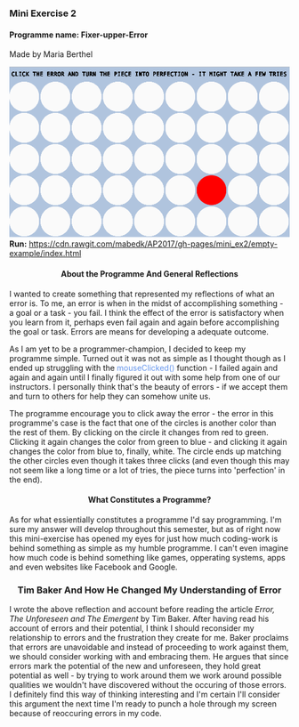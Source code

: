 <h3>Mini Exercise 2</h3>
<h4><b>Programme name:</b> Fixer-upper-Error</h4>
Made by Maria Berthel

![ScreenShot](https://github.com/mabedk/AP2017/blob/gh-pages/mini_ex2/screenshot%20of%20mini_ex2.png)
<b>Run:</b> https://cdn.rawgit.com/mabedk/AP2017/gh-pages/mini_ex2/empty-example/index.html

<center><h4>About the Programme And General Reflections</h4></center>
I wanted to create something that represented my reflections of what an error is. To me, an error is when in the midst of accomplishing something - a goal or a task - you fail. I think the effect of the error is satisfactory when you learn from it, perhaps even fail again and again before accomplishing the goal or task. Errors are means for developing a adequate outcome.

As I am yet to be a programmer-champion, I decided to keep my programme simple. Turned out it was not as simple as I thought though as I ended up struggling with the <span style="color:#6495ED">mouseClicked()</span> function - I failed again and again and again until I finally figured it out with some help from one of our instructors. I personally think that's the beauty of errors - if we accept them and turn to others for help they can somehow unite us. 

The programme encourage you to click away the error - the error in this programme's case is the fact that one of the circles is another color than the rest of them. By clicking on the circle it changes from red to green. Clicking it again changes the color from green to blue - and clicking it again changes the color from blue to, finally, white. The circle ends up matching the other circles even though it takes three clicks (and even though this may not seem like a long time or a lot of tries, the piece turns into 'perfection' in the end).

<center><h4>What Constitutes a Programme?</h4></center>
As for what essientially constitutes a programme I'd say programming. I'm sure my answer will develop throughout this semester, but as of right now this mini-exercise has opened my eyes for just how much coding-work is behind something as simple as my humble programme. I can't even imagine how much code is behind something like games, opperating systems, apps and even websites like Facebook and Google.

<center><h3>Tim Baker And How He Changed My Understanding of Error</h3></center>
I wrote the above reflection and account before reading the article <i>Error, The Unforeseen and The Emergent</i> by Tim Baker. After having read his account of errors and their potential, I think I should reconsider my relationship to errors and the frustration they create for me. Baker proclaims that errors are unavoidable and instead of proceeding to work against them, we should consider working with and embracing them. He argues that since errors mark the potential of the new and unforeseen, they hold great potential as well - by trying to work around them we work around possible qualities we wouldn't have discovered without the occuring of those errors. I definitely find this way of thinking interesting and I'm certain I'll consider this argument the next time I'm ready to punch a hole through my screen because of reoccuring errors in my code. 





